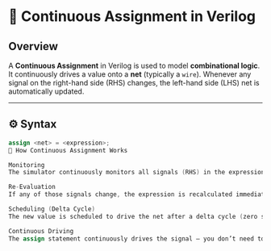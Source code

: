 # 🧩 Continuous Assignment in Verilog

## Overview
A **Continuous Assignment** in Verilog is used to model **combinational logic**.  
It continuously drives a value onto a **net** (typically a `wire`). Whenever any signal on the right-hand side (RHS) changes, the left-hand side (LHS) net is automatically updated.

---

## ⚙️ Syntax

```verilog
assign <net> = <expression>;
🔁 How Continuous Assignment Works

Monitoring
The simulator continuously monitors all signals (RHS) in the expression.

Re-Evaluation
If any of those signals change, the expression is recalculated immediately.

Scheduling (Delta Cycle)
The new value is scheduled to drive the net after a delta cycle (zero simulation time but ordered execution).

Continuous Driving
The assign statement continuously drives the signal — you don’t need to reassign it manually.
